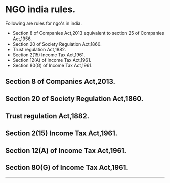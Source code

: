 # NGO india rules.

Following are rules for ngo's in india.

* Section 8 of Companies Act,2013 equivalent to section 25 of Companies Act,1956.
* Section 20 of Society Regulation Act,1860.
* Trust regulation Act,1882.
* Section 2(15) Income Tax Act,1961.  
* Section 12(A) of Income Tax Act,1961.
* Section 80(G) of Income Tax Act,1961.
## Section 8 of Companies Act,2013.

## Section 20 of Society Regulation Act,1860.

## Trust regulation Act,1882.

## Section 2(15) Income Tax Act,1961.

## Section 12(A) of Income Tax Act,1961.

## Section 80(G) of Income Tax Act,1961.


---
